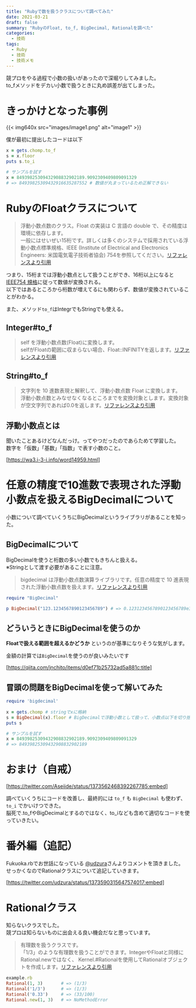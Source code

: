 ```yaml
---
title: "Rubyで数を扱うクラスについて調べてみた"
date: 2021-03-21
draft: false
summary: "RubyのFloat, to_f, BigDecimal, Rationalを調べた"
categories:
  - 技術
tags:
  - Ruby
  - 技術
  - 技術メモ
---
```


競プロをやる過程で小数の扱いがあったので深堀りしてみました。  
to_fメソッドをデカい小数で扱うときに丸め誤差が出てしまった。

# きっかけとなった事例

{{< img640x src="images/image1.png" alt="image1" >}}

僕が最初に提出したコードは以下

```ruby
x = gets.chomp.to_f
s = x.floor
puts s.to_i

# サンプルを試す
x = 84939825309432908832902189.9092309409809091329
# => 84939825309432916635287552 # 数値が丸まっているため正解できない

```

# RubyのFloatクラスについて

> 浮動小数点数のクラス。Float の実装は C 言語の double で、その精度は環境に依存します。  
一般にはせいぜい15桁です。詳しくは多くのシステムで採用されている浮動小数点標準規格、IEEE (Institute of Electrical and Electronics Engineers: 米国電気電子技術者協会) 754を参照してください。[リファレンスより引用](https://docs.ruby-lang.org/ja/latest/class/Float.html)

つまり、15桁までは浮動小数点として扱うことができ、16桁以上になると [IEEE754 規格](https://ja.wikipedia.org/wiki/IEEE_754)に従って数値が変換される。  
以下ではあるところから桁数が増えてるにも関わらず、数値が変換されていることがわかる。

また、メソッド`to_f`はIntegrでもStringでも使える。

## Integer#to_f

> self を浮動小数点数(Float)に変換します。  
selfがFloatの範囲に収まらない場合、Float::INFINITYを返します。[リファレンスより引用](https://docs.ruby-lang.org/ja/latest/method/Integer/i/to_f.html)


## String#to_f

> 文字列を 10 進数表現と解釈して、浮動小数点数 Float に変換します。  
浮動小数点数とみなせなくなるところまでを変換対象とします。変換対象が空文字列であれば0.0を返します。[リファレンスより引用](https://docs.ruby-lang.org/ja/latest/method/String/i/to_f.html)

## 浮動小数点とは
聞いたことあるけどなんだっけ。ってやつだったのであらためて学習した。  
数字を「仮数」「基数」「指数」で表す小数のこと。

[https://wa3.i-3-i.info/word14959.html]


# 任意の精度で10進数で表現された浮動小数点を扱えるBigDecimalについて
小数について調べていくうちにBigDecimalというライブラリがあることを知った。

## BigDecimalについて
BigDecimalを使うと桁数の多い小数でもきちんと扱える。  
※Stringとして渡す必要があることに注意。

> bigdecimal は浮動小数点数演算ライブラリです。任意の精度で 10 進表現された浮動小数点数を扱えます。[リファレンスより引用](https://docs.ruby-lang.org/ja/latest/library/bigdecimal.html)


```ruby
require "BigDecimal"

p BigDecimal("123.1234567890123456789") # => 0.1231234567890123456789e3
```

## どういうときにBigDecimalを使うのか
**Floatで扱える範囲を超えるかどうか** というのが基準になりそうな気がします。  

金額の計算では`BigDecimal`を使うのが良いみたいです

[https://qiita.com/jnchito/items/d0ef71b25732ad5a881c:title]

## 冒頭の問題をBigDecimalを使って解いてみた

```ruby
require 'bigdecimal'
 
x = gets.chomp # stringでxに格納
s = BigDecimal(x).floor # BigDecimalで浮動小数として扱って、小数点以下を切り捨て
puts s

# サンプルを試す
x = 84939825309432908832902189.9092309409809091329
# => 84939825309432908832902189

```

# おまけ（自戒）


[https://twitter.com/Aseiide/status/1373562468392267785:embed]


調べていくうちにコードを改善し、最終的には `to_f` も `BigDecimal` も使わず、 `to_i` でかいけつできた。  
脳死で.to_fやBigDecimalとするのではなく、to_iなども含めて適切なコードを使っていきたい。

# 番外編（追記）
Fukuoka.rbでお世話になっている [@udzura](https://twitter.com/udzura)さんよりコメントを頂きました。  
せっかくなのでRationalクラスについて追記していきます。

[https://twitter.com/udzura/status/1373590315647574017:embed]

# Rationalクラス
知らないクラスでした。  
競プロは知らないものに出会える良い機会だなと思っています。

> 有理数を扱うクラスです。  
「1/3」のような有理数を扱うことができます。IntegerやFloatと同様にRational.newではなく、 Kernel.#Rationalを使用してRationalオブジェクトを作成します。[リファレンスより引用](https://docs.ruby-lang.org/ja/latest/class/Rational.html)

```ruby
example.rb
Rational(1, 3)       # => (1/3)
Rational('1/3')      # => (1/3)
Rational('0.33')     # => (33/100)
Rational.new(1, 3)   # => NoMethodError
```

